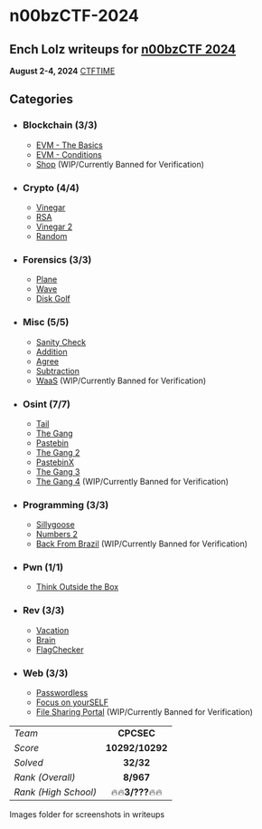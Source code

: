 # n00bzCTF-2024
## Ench Lolz writeups for [n00bzCTF 2024](https://ctf.n00bzunit3d.xyz/)

**August 2-4, 2024**
[CTFTIME](https://ctftime.org/event/2378)



## Categories

- ### Blockchain (3/3)
    - [EVM - The Basics](https://github.com/EnchLolz/n00bzCTF-24/blob/main/BLOCKCHAIN/EVM%20-%20The%20Basics.md)
    - [EVM - Conditions](https://github.com/EnchLolz/n00bzCTF-24/blob/main/BLOCKCHAIN/EVM%20-%20Conditions.md)
    - [Shop]() (WIP/Currently Banned for Verification)

- ### Crypto (4/4)
    - [Vinegar](https://github.com/EnchLolz/n00bzCTF-24/blob/main/CRYPTO/Vinegar.md)
    - [RSA](https://github.com/EnchLolz/n00bzCTF-24/blob/main/CRYPTO/RSA.md)
    - [Vinegar 2](https://github.com/EnchLolz/n00bzCTF-24/blob/main/CRYPTO/Vinegar2.md)
    - [Random](https://github.com/EnchLolz/n00bzCTF-24/blob/main/CRYPTO/Random.md)

- ### Forensics (3/3)
    - [Plane](https://github.com/EnchLolz/n00bzCTF-24/blob/main/FORENSICS/Plane.md)
    - [Wave](https://github.com/EnchLolz/n00bzCTF-24/blob/main/FORENSICS/Wave.md)
    - [Disk Golf](https://github.com/EnchLolz/n00bzCTF-24/blob/main/FORENSICS/Disk%20Golf.md)

- ### Misc (5/5)
    - [Sanity Check](https://github.com/EnchLolz/n00bzCTF-24/blob/main/MISC/Sanity%20Check.md)
    - [Addition](https://github.com/EnchLolz/n00bzCTF-24/blob/main/MISC/Addition.md)
    - [Agree](https://github.com/EnchLolz/n00bzCTF-24/blob/main/MISC/Agree.md)
    - [Subtraction](https://github.com/EnchLolz/n00bzCTF-24/blob/main/MISC/Subtraction.md)
    - [WaaS]() (WIP/Currently Banned for Verification)

- ### Osint (7/7)
    - [Tail](https://github.com/EnchLolz/n00bzCTF-24/blob/main/OSINT/Tail.md)
    - [The Gang](https://github.com/EnchLolz/n00bzCTF-24/blob/main/OSINT/The%20Gang.md)
    - [Pastebin](https://github.com/EnchLolz/n00bzCTF-24/blob/main/OSINT/Pastebin.md)
    - [The Gang 2](https://github.com/EnchLolz/n00bzCTF-24/blob/main/OSINT/The%20Gang%202.md)
    - [PastebinX](https://github.com/EnchLolz/n00bzCTF-24/blob/main/OSINT/PastebinX.md)
    - [The Gang 3](https://github.com/EnchLolz/n00bzCTF-24/blob/main/OSINT/The%20Gang%203.md)
    - [The Gang 4]() (WIP/Currently Banned for Verification)

- ### Programming (3/3)
    - [Sillygoose](https://github.com/EnchLolz/n00bzCTF-24/blob/main/PROGRAMMING/Sillygoose.md)
    - [Numbers 2](https://github.com/EnchLolz/n00bzCTF-24/blob/main/PROGRAMMING/Numbers%202.md)
    - [Back From Brazil]() (WIP/Currently Banned for Verification)
- ### Pwn (1/1)
    - [Think Outside the Box](https://github.com/EnchLolz/n00bzCTF-24/blob/main/PWN/Think%20Outside%20the%20Box.md)
- ### Rev (3/3)
    - [Vacation](https://github.com/EnchLolz/n00bzCTF-24/blob/main/REV/Vacation.md)
    - [Brain](https://github.com/EnchLolz/n00bzCTF-24/blob/main/REV/Brain.md)
    - [FlagChecker](https://github.com/EnchLolz/n00bzCTF-24/blob/main/REV/FlagChecker.md)
- ### Web (3/3)
    - [Passwordless](https://github.com/EnchLolz/n00bzCTF-24/blob/main/WEB/Passwordless.md)
    - [Focus on yourSELF](https://github.com/EnchLolz/n00bzCTF-24/blob/main/WEB/Focus%20on%20yourSELF.md)
    - [File Sharing Portal]() (WIP/Currently Banned for Verification)


|  |  |
| ----------- | :-----------: |
| *Team* | **CPCSEC** |
| *Score*| **10292/10292** |
| *Solved* | **32/32** |
| *Rank (Overall)* | **8/967** |
| *Rank (High School)* | :fire::fire:**3/???**:fire::fire: |

Images folder for screenshots in writeups